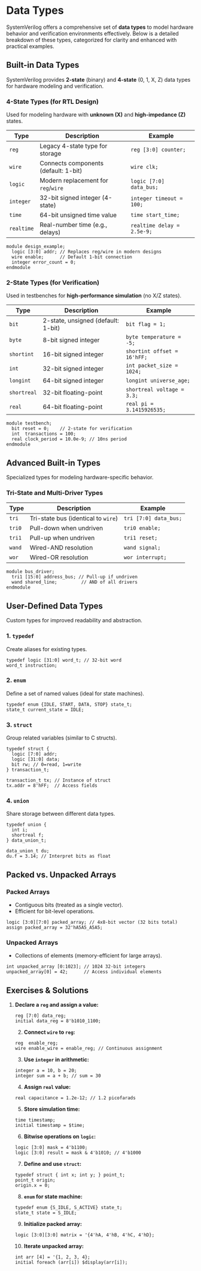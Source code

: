 # Data Types

SystemVerilog offers a comprehensive set of **data types** to model hardware behavior and verification environments effectively. Below is a detailed breakdown of these types, categorized for clarity and enhanced with practical examples.

## **Built-in Data Types**  
SystemVerilog provides **2-state** (binary) and **4-state** (0, 1, X, Z) data types for hardware modeling and verification.

### **4-State Types (for RTL Design)**  
Used for modeling hardware with **unknown (X)** and **high-impedance (Z)** states.

| Type      | Description                          | Example                     |
|-----------|--------------------------------------|-----------------------------|
| `reg`     | Legacy 4-state type for storage      | `reg [3:0] counter;`        |
| `wire`    | Connects components (default: 1-bit) | `wire clk;`                 |
| `logic`   | Modern replacement for `reg`/`wire`  | `logic [7:0] data_bus;`     |
| `integer` | 32-bit signed integer (4-state)      | `integer timeout = 100;`    |
| `time`    | 64-bit unsigned time value           | `time start_time;`          |
| `realtime`| Real-number time (e.g., delays)      | `realtime delay = 2.5e-9;`  |

```SV
module design_example;
  logic [3:0] addr; // Replaces reg/wire in modern designs
  wire enable;      // Default 1-bit connection
  integer error_count = 0;
endmodule
```


### **2-State Types (for Verification)**  
Used in testbenches for **high-performance simulation** (no X/Z states).

| Type         | Description                     | Example                   |
|--------------|---------------------------------|---------------------------|
| `bit`        | 2-state, unsigned (default: 1-bit) | `bit flag = 1;`           |
| `byte`       | 8-bit signed integer            | `byte temperature = -5;`  |
| `shortint`   | 16-bit signed integer           | `shortint offset = 16'hFF;` |
| `int`        | 32-bit signed integer           | `int packet_size = 1024;` |
| `longint`    | 64-bit signed integer           | `longint universe_age;`   |
| `shortreal`  | 32-bit floating-point           | `shortreal voltage = 3.3;`|
| `real`       | 64-bit floating-point           | `real pi = 3.1415926535;` |

```SV
module testbench;
  bit reset = 0;    // 2-state for verification
  int  transactions = 100;
  real clock_period = 10.0e-9; // 10ns period
endmodule
```


## **Advanced Built-in Types**  
Specialized types for modeling hardware-specific behavior.

### **Tri-State and Multi-Driver Types**  
| Type   | Description                     | Example                 |
|--------|---------------------------------|-------------------------|
| `tri`   | Tri-state bus (identical to `wire`) | `tri [7:0] data_bus;` |
| `tri0`  | Pull-down when undriven         | `tri0 enable;`          |
| `tri1`  | Pull-up when undriven           | `tri1 reset;`           |
| `wand`  | Wired-AND resolution            | `wand signal;`          |
| `wor`   | Wired-OR resolution             | `wor interrupt;`        |

```SV
module bus_driver;
  tri1 [15:0] address_bus; // Pull-up if undriven
  wand shared_line;         // AND of all drivers
endmodule
```


## **User-Defined Data Types**  
Custom types for improved readability and abstraction.

### 1. **`typedef`**  
Create aliases for existing types.  
```SV
typedef logic [31:0] word_t; // 32-bit word
word_t instruction;
```

### 2. **`enum`**  
Define a set of named values (ideal for state machines).  
```SV
typedef enum {IDLE, START, DATA, STOP} state_t;
state_t current_state = IDLE;
```

### 3. **`struct`**  
Group related variables (similar to C structs).  
```SV
typedef struct {
  logic [7:0] addr;
  logic [31:0] data;
  bit rw; // 0=read, 1=write
} transaction_t;

transaction_t tx; // Instance of struct
tx.addr = 8'hFF;  // Access fields
```

### 4. **`union`**  
Share storage between different data types.  
```SV
typedef union {
  int i;
  shortreal f;
} data_union_t;

data_union_t du;
du.f = 3.14; // Interpret bits as float
```


## **Packed vs. Unpacked Arrays**  
### **Packed Arrays**  
- Contiguous bits (treated as a single vector).  
- Efficient for bit-level operations.  
```SV
logic [3:0][7:0] packed_array; // 4x8-bit vector (32 bits total)
assign packed_array = 32'hA5A5_A5A5;
```

### **Unpacked Arrays**  
- Collections of elements (memory-efficient for large arrays).  
```SV
int unpacked_array [0:1023]; // 1024 32-bit integers
unpacked_array[0] = 42;      // Access individual elements
```


## **Exercises & Solutions**  
1. **Declare a `reg` and assign a value:**  
   ```SV
   reg [7:0] data_reg;
   initial data_reg = 8'b1010_1100;
   ```
   
   2. **Connect `wire` to `reg`:**  
   ```SV
   reg  enable_reg;
   wire enable_wire = enable_reg; // Continuous assignment
   ```
   
   3. **Use `integer` in arithmetic:**  
   ```SV
   integer a = 10, b = 20;
   integer sum = a + b; // sum = 30
   ```
   
   4. **Assign `real` value:**  
   ```SV
   real capacitance = 1.2e-12; // 1.2 picofarads
   ```
   
   5. **Store simulation time:**  
   ```SV
   time timestamp;
   initial timestamp = $time;
   ```
   
   6. **Bitwise operations on `logic`:**  
   ```SV
   logic [3:0] mask = 4'b1100;
   logic [3:0] result = mask & 4'b1010; // 4'b1000
   ```
   
   7. **Define and use `struct`:**  
   ```SV
   typedef struct { int x; int y; } point_t;
   point_t origin;
   origin.x = 0;
   ```
   
   8. **`enum` for state machine:**  
   ```SV
   typedef enum {S_IDLE, S_ACTIVE} state_t;
   state_t state = S_IDLE;
   ```
   
   9. **Initialize packed array:**  
   ```SV
   logic [3:0][3:0] matrix = '{4'hA, 4'hB, 4'hC, 4'hD};
   ```
   
   10. **Iterate unpacked array:**  
    ```SV
    int arr [4] = '{1, 2, 3, 4};
    initial foreach (arr[i]) $display(arr[i]);
    ```
